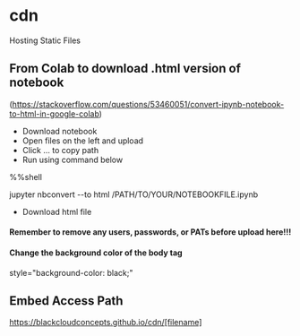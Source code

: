 # cdn
Hosting Static Files

## From Colab to download .html version of notebook

(https://stackoverflow.com/questions/53460051/convert-ipynb-notebook-to-html-in-google-colab)

* Download notebook
* Open files on the left and upload
* Click ... to copy path
* Run using command below

%%shell

jupyter nbconvert --to html /PATH/TO/YOUR/NOTEBOOKFILE.ipynb

* Download html file

#### Remember to remove any users, passwords, or PATs before upload here!!!

#### Change the background color of the body tag
style="background-color: black;"

## Embed Access Path
https://blackcloudconcepts.github.io/cdn/[filename]
